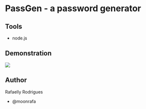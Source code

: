 # PassGen - a password generator

## Tools

- node.js

## Demonstration

<img src="assets/demo.png">

## Author

Rafaelly Rodrigues

- @moonrafa

